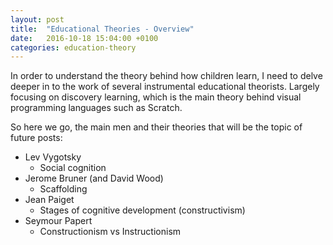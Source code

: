 ```yaml
---
layout: post
title:  "Educational Theories - Overview"
date:   2016-10-18 15:04:00 +0100
categories: education-theory
---
```


In order to understand the theory behind how children learn, I need to delve
deeper in to the work of several instrumental educational theorists. Largely focusing on discovery
learning, which is the main theory behind visual programming languages such as Scratch.

So here we go, the main men and their theories that will be the topic of future posts:

- Lev Vygotsky
    - Social cognition
- Jerome Bruner (and David Wood)
    - Scaffolding
- Jean Paiget
    - Stages of cognitive development (constructivism)
- Seymour Papert
    - Constructionism vs Instructionism
